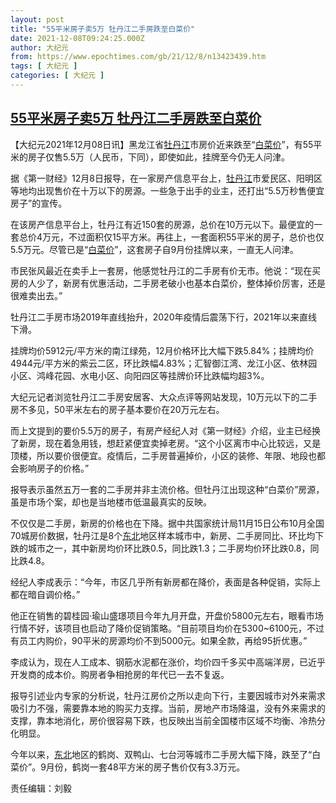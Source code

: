 ```yaml
---
layout: post
title: "55平米房子卖5万 牡丹江二手房跌至白菜价"
date: 2021-12-08T09:24:25.000Z
author: 大纪元
from: https://www.epochtimes.com/gb/21/12/8/n13423439.htm
tags: [ 大纪元 ]
categories: [ 大纪元 ]
---
```

<!--1638955465000-->
[55平米房子卖5万 牡丹江二手房跌至白菜价](https://www.epochtimes.com/gb/21/12/8/n13423439.htm)
------

<div>
<p>【大纪元2021年12月08日讯】黑龙江省<a href="https://www.epochtimes.com/gb/tag/%E7%89%A1%E4%B8%B9%E6%B1%9F.html">牡丹江</a>市房价近来跌至“<a href="https://www.epochtimes.com/gb/tag/%E7%99%BD%E8%8F%9C%E4%BB%B7.html">白菜价</a>”，有55平米的房子仅售5.5万（人民币，下同），即使如此，挂牌至今仍无人问津。</p><p>据《第一财经》12月8日报导，在一家房产信息平台上，<a href="https://www.epochtimes.com/gb/tag/%E7%89%A1%E4%B8%B9%E6%B1%9F.html">牡丹江</a>市爱民区、阳明区等地均出现售价在十万以下的房源。一些急于出手的业主，还打出“5.5万秒售便宜房子”的宣传。</p><p>在该房产信息平台上，牡丹江有近150套的房源，总价在10万元以下。最便宜的一套总价4万元，不过面积仅15平方米。再往上，一套面积55平米的房子，总价也仅5.5万元。尽管已是“<a href="https://www.epochtimes.com/gb/tag/%E7%99%BD%E8%8F%9C%E4%BB%B7.html">白菜价</a>”，这套房子自9月份挂牌以来，一直无人问津。</p><p>市民张风最近在卖手上一套房，他感觉牡丹江的二手房有价无市。他说：“现在买房的人少了，新房有优惠活动，二手房老破小也基本白菜价，整体掉价厉害，还是很难卖出去。”</p><p>牡丹江二手房市场2019年直线抬升，2020年疫情后震荡下行，2021年以来直线下滑。</p><p>挂牌均价5912元/平方米的南江绿苑，12月价格环比大幅下跌5.84%；挂牌均价4944元/平方米的紫云二区，环比跌幅4.83%；汇智御江湾、龙江小区、依林园小区、鸿峰花园、水电小区、向阳四区等挂牌价环比跌幅均超3%。</p><p>大纪元记者浏览牡丹江二手房安居客、大众点评等网站发现，10万元以下的二手房不多见，50平米左右的房子基本要价在20万元左右。</p><p>而上文提到的要价5.5万的房子，有房产经纪人对《第一财经》介绍，业主已经换了新房，现在着急用钱，想赶紧便宜卖掉老房。“这个小区离市中心比较远，又是顶楼，所以要价很便宜。疫情后，二手房普遍掉价，小区的装修、年限、地段也都会影响房子的价格。”</p><p>报导表示虽然五万一套的二手房并非主流价格。但牡丹江出现这种“白菜价”房源，虽是市场个案，却也是当地楼市低温最真实的反映。</p><p>不仅仅是二手房，新房的价格也在下降。据中共国家统计局11月15日公布10月全国70城房价数据，牡丹江是8个<a href="https://www.epochtimes.com/gb/tag/%E4%B8%9C%E5%8C%97.html">东北</a>地区样本城市中，新房、二手房同比、环比均下跌的城市之一，其中新房均价环比跌0.5，同比跌1.3；二手房均价环比跌0.8，同比跌4.8。</p><p>经纪人李成表示：“今年，市区几乎所有新房都在降价，表面是各种促销，实际上都在暗自调价格。”</p><p>他正在销售的碧桂园·瑜山盛璟项目今年九月开盘，开盘价5800元左右，眼看市场行情不好，该项目也启动了降价促销策略。“目前项目均价在5300~6100元，不过有员工内购价，90平米的房源均价不到5000元。如果全款，再给95折优惠。”</p><p>李成认为，现在人工成本、钢筋水泥都在涨价，均价四千多买中高端洋房，已近乎开发商的成本价。购房者争相抢房的年代已一去不复返。</p><p>报导引述业内专家的分析说，牡丹江房价之所以走向下行，主要因城市对外来需求吸引力不强，需要靠本地的购买力支撑。当前，房地产市场降温，没有外来需求的支撑，靠本地消化，房价很容易下跌，也反映出当前全国楼市区域不均衡、冷热分化明显。</p><p>今年以来，<a href="https://www.epochtimes.com/gb/tag/%E4%B8%9C%E5%8C%97.html">东北</a>地区的鹤岗、双鸭山、七台河等城市二手房大幅下降，跌至了“白菜价”。9月份，鹤岗一套48平方米的房子售价仅有3.3万元。</p><p>责任编辑：刘毅</p>
</div>
